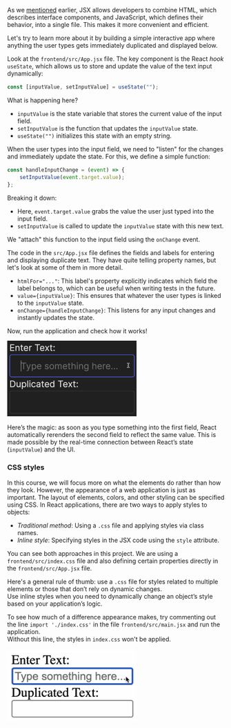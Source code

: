 As we [mentioned](course://Frontend/Introduction/tools_libraries) earlier, JSX allows developers to combine HTML, which describes interface components,
and JavaScript, which defines their behavior, into a single file. This makes it more convenient and efficient.

Let's try to learn more about it by building a simple interactive app where 
anything the user types gets immediately duplicated and displayed below.

Look at the `frontend/src/App.jsx` file. The key component is the React _hook_ `useState`, 
which allows us to store and update the value of the text input dynamically:

```js
const [inputValue, setInputValue] = useState("");
```

What is happening here?
- `inputValue` is the state variable that stores the current value of the input field.
- `setInputValue` is the function that updates the `inputValue` state.
- `useState("")` initializes this state with an empty string.

When the user types into the input field, we need to "listen" for the changes and immediately update the state. For this, we define a simple function:

```js
const handleInputChange = (event) => {
    setInputValue(event.target.value);
};
```

Breaking it down:
- Here, `event.target.value` grabs the value the user just typed into the input field.
- `setInputValue` is called to update the `inputValue` state with this new text.

We "attach" this function to the input field using the `onChange` event.

The code in the `src/App.jsx` file defines the fields and labels for entering and displaying duplicate text. 
They have quite telling property names, but let's look at some of them in more detail.

- `htmlFor="..."`: This label's property explicitly indicates which field the label belongs to, which can be useful when writing tests in the future.
- `value={inputValue}`: This ensures that whatever the user types is linked to the `inputValue` state.
- `onChange={handleInputChange}`: This listens for any input changes and instantly updates the state.

Now, run the application and check how it works!

<div style="text-align: center; width:60%; max-width: 300px;">
<img src="images/echo.gif">
</div>

Here’s the magic: as soon as you type something into the first field, 
React automatically rerenders the second field to reflect the same value.
This is made possible by the real-time connection between React’s state (`inputValue`) and the UI.

### CSS styles
In this course, we will focus more on what the elements do rather than how they look.
However, the appearance of a web application is just as important. The layout of elements, colors, and other styling can be specified using CSS.
In React applications, there are two ways to apply styles to objects:
- _Traditional method_: Using a `.css` file and applying styles via class names.
- _Inline style_: Specifying styles in the JSX code using the `style` attribute.

You can see both approaches in this project. We are using a `frontend/src/index.css` file and also defining certain properties directly in the `frontend/src/App.jsx` file.

Here's a general rule of thumb: use a `.css` file for styles related to multiple elements or those
that don’t rely on dynamic changes.  
Use inline styles when you need to dynamically change an object’s style based on your application’s logic.

To see how much of a difference appearance makes, try commenting out the line `import './index.css'` in the file `frontend/src/main.jsx` and run the application.  
Without this line, the styles in `index.css` won't be applied.

<div style="text-align: center; width:60%; max-width: 300px;">
<img src="images/echo_boring.gif">
</div>